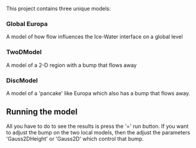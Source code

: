  This project contains three unique models:
 
 <h3> Global Europa </h3>
 A model of how flow influences the Ice-Water interface on a global level
 
 <h3> TwoDModel </h3>
 A model of a 2-D region with a bump that flows away
 
 <h3> DiscModel </h3>
 A model of a 'pancake' like Europa which also has a bump that flows away.
 
 <h2> Running the model </h2>
 
 All you have to do to see the results is press the '=' run button.
 If you want to adjust the bump on the two local models, then the adjust the parameters 'Gauss2DHeight' or 'Gauss2D' which control that bump.
